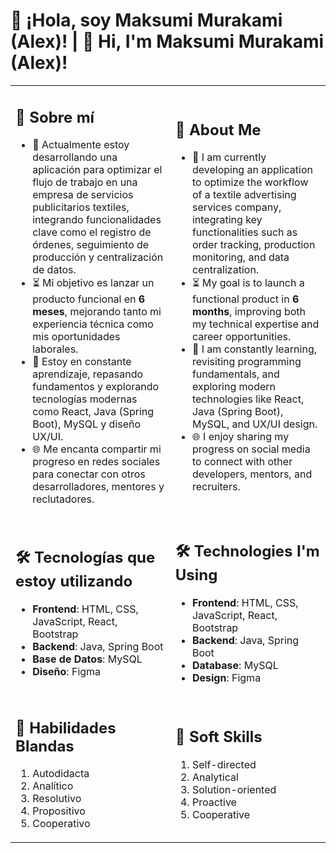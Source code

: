 # 👋 ¡Hola, soy Maksumi Murakami (Alex)! | 👋 Hi, I'm Maksumi Murakami (Alex)!

<table>
<tr>
<td>

## 🌟 Sobre mí

- 🎯 Actualmente estoy desarrollando una aplicación para optimizar el flujo de trabajo en una empresa de servicios publicitarios textiles, integrando funcionalidades clave como el registro de órdenes, seguimiento de producción y centralización de datos.
- ⏳ Mi objetivo es lanzar un producto funcional en **6 meses**, mejorando tanto mi experiencia técnica como mis oportunidades laborales.
- 🧠 Estoy en constante aprendizaje, repasando fundamentos y explorando tecnologías modernas como React, Java (Spring Boot), MySQL y diseño UX/UI.
- 🌐 Me encanta compartir mi progreso en redes sociales para conectar con otros desarrolladores, mentores y reclutadores.

</td>
<td>

## 🌟 About Me

- 🎯 I am currently developing an application to optimize the workflow of a textile advertising services company, integrating key functionalities such as order tracking, production monitoring, and data centralization.
- ⏳ My goal is to launch a functional product in **6 months**, improving both my technical expertise and career opportunities.
- 🧠 I am constantly learning, revisiting programming fundamentals, and exploring modern technologies like React, Java (Spring Boot), MySQL, and UX/UI design.
- 🌐 I enjoy sharing my progress on social media to connect with other developers, mentors, and recruiters.

</td>
</tr>
<tr>
<td>

## 🛠️ Tecnologías que estoy utilizando

- **Frontend**: HTML, CSS, JavaScript, React, Bootstrap
- **Backend**: Java, Spring Boot
- **Base de Datos**: MySQL
- **Diseño**: Figma

</td>
<td>

## 🛠️ Technologies I'm Using

- **Frontend**: HTML, CSS, JavaScript, React, Bootstrap
- **Backend**: Java, Spring Boot
- **Database**: MySQL
- **Design**: Figma

</td>
</tr>
<tr>
<td>

## 🌟 Habilidades Blandas

1. Autodidacta  
2. Analítico  
3. Resolutivo  
4. Propositivo  
5. Cooperativo  

</td>
<td>

## 🌟 Soft Skills

1. Self-directed  
2. Analytical  
3. Solution-oriented  
4. Proactive  
5. Cooperative  

</td>
</tr>
</table>

<!--
**maksumi/maksumi** is a ✨ _special_ ✨ repository because its `README.md` (this file) appears on your GitHub profile.

Here are some ideas to get you started:

- 🔭 I’m currently working on ...
- 🌱 I’m currently learning ...
- 👯 I’m looking to collaborate on ...
- 🤔 I’m looking for help with ...
- 💬 Ask me about ...
- 📫 How to reach me: ...
- 😄 Pronouns: ...
- ⚡ Fun fact: ...
-->
